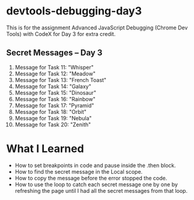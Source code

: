 # devtools-debugging-day3
This is for the assignment Advanced JavaScript Debugging (Chrome Dev Tools) with CodeX for Day 3 for extra credit. 
## Secret Messages – Day 3
1. Message for Task 11: "Whisper"
2. Message for Task 12: "Meadow"
3. Message for Task 13: "French Toast"
4. Message for Task 14: "Galaxy"
5. Message for Task 15: "Dinosaur"
6. Message for Task 16: "Rainbow"
7. Message for Task 17: "Pyramid"
8. Message for Task 18: "Orbit"
9. Message for Task 19: "Nebula"
10. Message for Task 20: "Zenith"

# What I Learned
- How to set breakpoints in code and pause inside the .then block.  
- How to find the secret message in the Local scope.  
- How to copy the message before the error stopped the code.  
- How to use the loop to catch each secret message one by one by refreshing the page until I had all the secret messages from that loop.